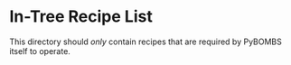# In-Tree Recipe List

This directory should *only* contain recipes that are required by PyBOMBS
itself to operate.

